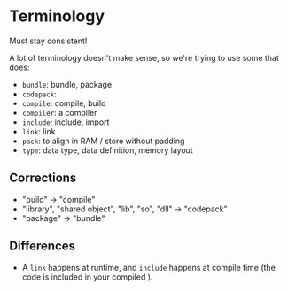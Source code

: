 # Terminology
Must stay consistent!

A lot of terminology doesn't make sense, so we're trying to use some that does:

- `bundle`: bundle, package
- `codepack`: 
- `compile`: compile, build
- `compiler`: a compiler
- `include`: include, import
- `link`: link
- `pack`: to align in RAM / store without padding
- `type`: data type, data definition, memory layout

## Corrections
- "build" -> "compile"
- "library", "shared object", "lib", "so", "dll" -> "codepack"
- "package" -> "bundle"

## Differences
- A `link` happens at runtime, and `include` happens at compile time (the code is included in your compiled ).
